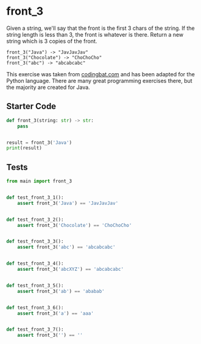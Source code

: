 # front_3





Given a string, we'll say that the front is the first 3 chars of the string. If the string length is less than 3, the front is whatever is there. Return a new string which is 3 copies of the front.

```
front_3("Java") -> "JavJavJav"
front_3("Chocolate") -> "ChoChoCho"
front_3("abc") -> "abcabcabc"
```

This exercise was taken from [codingbat.com](https://codingbat.com/prob/p136351) and has been adapted for the Python language. There are many great programming exercises there, but the majority are created for Java.

## Starter Code
```python
def front_3(string: str) -> str:
    pass


result = front_3('Java')
print(result)
```

## Tests
```python
from main import front_3


def test_front_3_1():
    assert front_3('Java') == 'JavJavJav'


def test_front_3_2():
    assert front_3('Chocolate') == 'ChoChoCho'


def test_front_3_3():
    assert front_3('abc') == 'abcabcabc'


def test_front_3_4():
    assert front_3('abcXYZ') == 'abcabcabc'


def test_front_3_5():
    assert front_3('ab') == 'ababab'


def test_front_3_6():
    assert front_3('a') == 'aaa'


def test_front_3_7():
    assert front_3('') == ''
```
